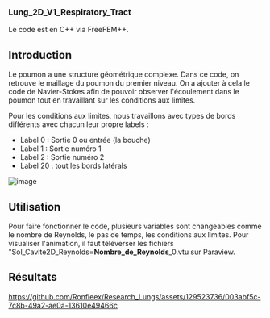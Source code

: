### Lung_2D_V1_Respiratory_Tract

Le code est en C++ via FreeFEM++.

## Introduction

Le poumon a une structure géométrique complexe. Dans ce code, on retrouve le maillage du poumon du premier niveau. On a ajouter à cela le code de Navier-Stokes afin de pouvoir observer l'écoulement dans le poumon tout en travaillant sur les conditions aux limites.

Pour les conditions aux limites, nous travaillons avec types de bords différents avec chacun leur propre labels :

- Label 0 : Sortie 0 ou entrée (la bouche)
- Label 1 : Sortie numéro 1
- Label 2 : Sortie numéro 2
- Label 20 : tout les bords latérals 

![image](https://github.com/Ronfleex/Research_Lungs/assets/129523736/cb670805-e468-47b1-8a82-a470d0b1fa22)

## Utilisation

Pour faire fonctionner le code, plusieurs variables sont changeables comme le nombre de Reynolds, le pas de temps, les conditions aux limites. Pour visualiser l'animation, il faut téléverser les fichiers "Sol_Cavite2D_Reynolds=**Nombre_de_Reynolds**_0.vtu sur Paraview.

## Résultats 

https://github.com/Ronfleex/Research_Lungs/assets/129523736/003abf5c-7c8b-49a2-ae0a-13610e49466c



